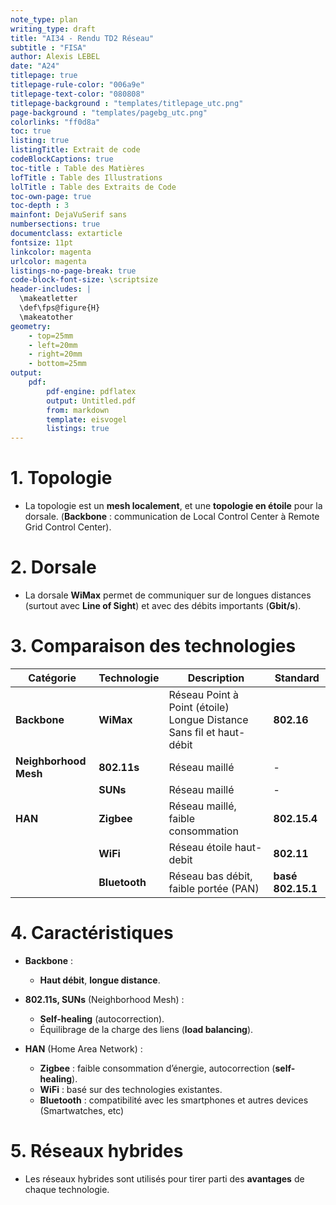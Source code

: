 ```yaml
---
note_type: plan
writing_type: draft 
title: "AI34 - Rendu TD2 Réseau"
subtitle : "FISA"
author: Alexis LEBEL
date: "A24"
titlepage: true 
titlepage-rule-color: "006a9e" 
titlepage-text-color: "080808" 
titlepage-background : "templates/titlepage_utc.png"
page-background : "templates/pagebg_utc.png"
colorlinks: "ff0d8a"
toc: true
listing: true
listingTitle: Extrait de code
codeBlockCaptions: true
toc-title : Table des Matières
lofTitle : Table des Illustrations
lolTitle : Table des Extraits de Code
toc-own-page: true
toc-depth : 3
mainfont: DejaVuSerif sans
numbersections: true
documentclass: extarticle
fontsize: 11pt
linkcolor: magenta
urlcolor: magenta
listings-no-page-break: true
code-block-font-size: \scriptsize
header-includes: |
  \makeatletter
  \def\fps@figure{H}
  \makeatother
geometry:
	- top=25mm
	- left=20mm
	- right=20mm
	- bottom=25mm
output: 
    pdf: 
        pdf-engine: pdflatex
        output: Untitled.pdf
        from: markdown
        template: eisvogel
        listings: true
---
```


# 1. Topologie
- La topologie est un **mesh localement**, et une **topologie en étoile** pour la dorsale. (**Backbone** : communication de Local Control Center à Remote Grid Control Center). 

# 2. Dorsale
- La dorsale **WiMax** permet de communiquer sur de longues distances (surtout avec **Line of Sight**) et avec des débits importants (**Gbit/s**).

# 3. Comparaison des technologies

| Catégorie             | Technologie   | Description                                                          | Standard          |
| --------------------- | ------------- | -------------------------------------------------------------------- | ----------------- |
| **Backbone**          | **WiMax**     | Réseau Point à Point (étoile) Longue Distance Sans fil et haut-débit | **802.16**        |
| **Neighborhood Mesh** | **802.11s**   | Réseau maillé                                                        | -                 |
|                       | **SUNs**      | Réseau maillé                                                        | -                 |
| **HAN**               | **Zigbee**    | Réseau maillé, faible consommation                                   | **802.15.4**      |
|                       | **WiFi**      | Réseau étoile haut-debit                                             | **802.11**        |
|                       | **Bluetooth** | Réseau bas débit, faible portée (PAN)                                | **basé 802.15.1** |

# 4. Caractéristiques

- **Backbone** :
  - **Haut débit**, **longue distance**.

- **802.11s, SUNs** (Neighborhood Mesh) :
  - **Self-healing** (autocorrection).
  - Équilibrage de la charge des liens (**load balancing**).

- **HAN** (Home Area Network) :
  - **Zigbee** : faible consommation d’énergie, autocorrection (**self-healing**).
  - **WiFi** : basé sur des technologies existantes.
  - **Bluetooth** : compatibilité avec les smartphones et autres devices (Smartwatches, etc)

# 5. Réseaux hybrides
- Les réseaux hybrides sont utilisés pour tirer parti des **avantages** de chaque technologie.
